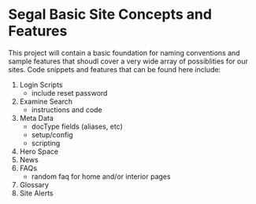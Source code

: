 # Segal Basic Site Concepts and Features
This project will contain a basic foundation for naming conventions and sample features that shoudl cover a very wide array of possiblities for our sites. Code snippets and features that can be found here include:
1. Login Scripts
   * include reset password
2. Examine Search
   * instructions and code
3. Meta Data
   * docType fields (aliases, etc)
   * setup/config
   * scripting
4. Hero Space
5. News
6. FAQs
   * random faq for home and/or interior pages
7. Glossary
8. Site Alerts

